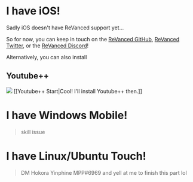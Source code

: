 # I have iOS!
Sadly iOS doesn't have ReVanced support yet...

So for now, you can keep in touch on the [ReVanced GitHub](https://github.com/revanced), [ReVanced Twitter](https://twitter.com/revancedapp), or the [ReVanced Discord](http://revanced.app/discord)!

Alternatively, you can also install
## Youtube++

![](https://cdn.discordapp.com/attachments/803186540359450664/1100960373282193449/image_2023-04-26_182246728_1.gif) [[Youtube++ Start|Cool! I'll install Youtube++ then.]]

# I have Windows Mobile!
> skill issue

# I have Linux/Ubuntu Touch!



> DM Hokora Yinphine MPP#6969 and yell at me to finish this part lol
